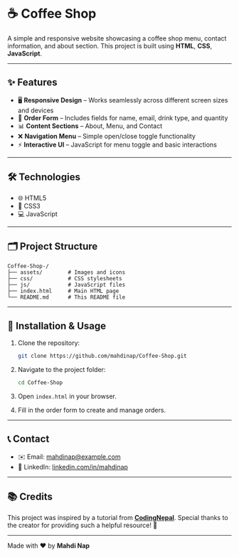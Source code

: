 # ☕ Coffee Shop

A simple and responsive website showcasing a coffee shop menu, contact information, and about section. This project is built using **HTML**, **CSS**, **JavaScript**.

---

## ✨ Features

* 🖥️ **Responsive Design** – Works seamlessly across different screen sizes and devices
* 📝 **Order Form** – Includes fields for name, email, drink type, and quantity
* 📊 **Content Sections** – About, Menu, and Contact
* ❌ **Navigation Menu** – Simple open/close toggle functionality
* ⚡ **Interactive UI** – JavaScript for menu toggle and basic interactions

---

## 🛠️ Technologies

* 🌐 HTML5
* 🎨 CSS3
* 💻 JavaScript

---

## 🗂 Project Structure

```
Coffee-Shop-/
├── assets/        # Images and icons
├── css/           # CSS stylesheets
├── js/            # JavaScript files
├── index.html     # Main HTML page
└── README.md      # This README file
```

---

## 🚀 Installation & Usage

1. Clone the repository:

   ```bash
   git clone https://github.com/mahdinap/Coffee-Shop.git
   ```
2. Navigate to the project folder:

   ```bash
   cd Coffee-Shop
   ```
3. Open `index.html` in your browser.
4. Fill in the order form to create and manage orders.

---

## 📞 Contact

* ✉️ Email: [mahdinap@example.com](mailto:mahdinap@example.com)
* 🔗 LinkedIn: [linkedin.com/in/mahdinap](https://www.linkedin.com/in/mahdinap)

---

## 📚 Credits

This project was inspired by a tutorial from [**CodingNepal**](https://www.youtube.com/watch?v=MYFgtnKMDp4&t=510s). Special thanks to the creator for providing such a helpful resource! 🙌

---

Made with ❤️ by **Mahdi Nap**
